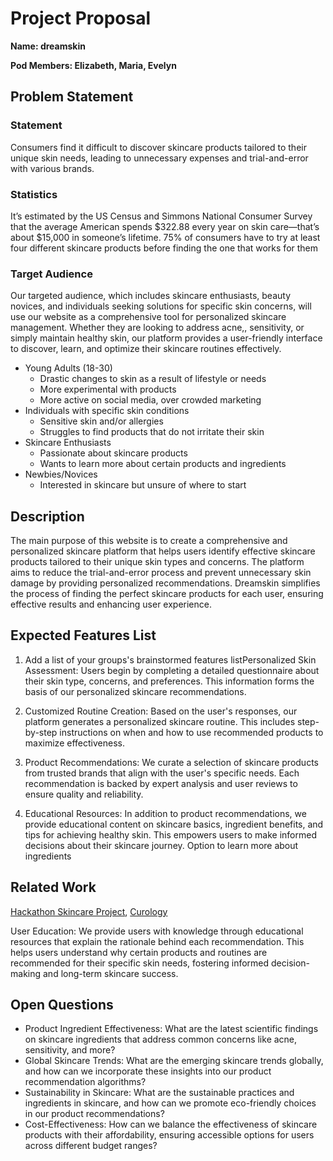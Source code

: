 # Project Proposal
**Name: dreamskin**

**Pod Members: Elizabeth, Maria, Evelyn**


## Problem Statement

### Statement


Consumers find it difficult to discover skincare products tailored to their unique skin needs, leading to unnecessary expenses and trial-and-error with various brands. 

### Statistics

It’s estimated by the US Census and Simmons National Consumer Survey that the average American spends $322.88 every year on skin care—that’s about $15,000 in someone’s lifetime.
75% of consumers have to try at least four different skincare products before finding the one that works for them


### Target Audience

Our targeted audience, which includes skincare enthusiasts, beauty novices, and individuals seeking solutions for specific skin concerns, will use our website as a comprehensive tool for personalized skincare management. Whether they are looking to address acne,, sensitivity, or simply maintain healthy skin, our platform provides a user-friendly interface to discover, learn, and optimize their skincare routines effectively.

- Young Adults (18-30)
    - Drastic changes to skin as a result of lifestyle or needs
    - More experimental with products
    - More active on social media, over crowded marketing 
- Individuals with specific skin conditions
    - Sensitive skin and/or allergies
    - Struggles to find products that do not irritate their skin
- Skincare Enthusiasts
    - Passionate about skincare products 
    - Wants to learn more about certain products and ingredients
- Newbies/Novices
    - Interested in skincare but unsure of where to start


## Description

The main purpose of this website is to create a comprehensive and personalized skincare platform that helps users identify effective skincare products tailored to their unique skin types and concerns. The platform aims to reduce the trial-and-error process and prevent unnecessary skin damage by providing personalized recommendations. Dreamskin simplifies the process of finding the perfect skincare products for each user, ensuring effective results and enhancing user experience.


## Expected Features List

1. Add a list of your groups's brainstormed features listPersonalized Skin Assessment: Users begin by completing a detailed questionnaire about their skin type, concerns, and preferences. This information forms the basis of our personalized skincare recommendations.

2. Customized Routine Creation: Based on the user's responses, our platform generates a personalized skincare routine. This includes step-by-step instructions on when and how to use recommended products to maximize effectiveness.

3. Product Recommendations: We curate a selection of skincare products from trusted brands that align with the user's specific needs. Each recommendation is backed by expert analysis and user reviews to ensure quality and reliability.

4. Educational Resources: In addition to product recommendations, we provide educational content on skincare basics, ingredient benefits, and tips for achieving healthy skin. This empowers users to make informed decisions about their skincare journey. Option to learn more about ingredients

## Related Work

[Hackathon Skincare Project](https://devpost.com/software/skincare-io), 
[Curology](https://curology.com/)

User Education: We provide users with knowledge through educational resources that explain the rationale behind each recommendation. This helps users understand why certain products and routines are recommended for their specific skin needs, fostering informed decision-making and long-term skincare success.


## Open Questions

- Product Ingredient Effectiveness: What are the latest scientific findings on skincare ingredients that address common concerns like acne,  sensitivity, and more?
- Global Skincare Trends: What are the emerging skincare trends globally, and how can we incorporate these insights into our product recommendation algorithms?
- Sustainability in Skincare: What are the sustainable practices and ingredients in skincare, and how can we promote eco-friendly choices in our product recommendations?
- Cost-Effectiveness: How can we balance the effectiveness of skincare products with their affordability, ensuring accessible options for users across different budget ranges?

